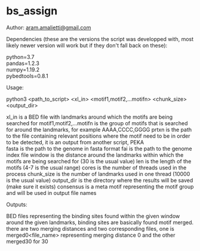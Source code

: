 # bs_assign
Author: aram.amalietti@gmail.com


Dependencies (these are the versions the script was developped with, most likely newer version will work but if they don't fall back on these):

python=3.7  
pandas=1.2.3  
numpy=1.19.2  
pybedtools=0.8.1  

Usage:  
  
  python3 <path_to_script> <xl_in> <motif1,motif2,...motifn> <prtxn> <fasta> <fai> <window> <len> <cores> <chunk_size> <output_dir> <consensus>  
  
  xl_in is a BED file with landmarks around which the motifs are being searched for
  motif1,motif2,...motifn is the group of motifs that is searched for around the landmarks, for example AAAA,CCCC,GGGG
  prtxn is the path to the file containing relevant positions where the motif need to be in order to be detected, it is an output from another script, PEKA  
  fasta is the path to the genome in fasta format
  fai is the path to the genome index file
  window is the distance around the landmarks within which the motifs are being searched for (30 is the usual value)
  len is the length of the motifs (4-7 is the usual range)
  cores is the number of threads used in the process
  chunk_size is the number of landmarks used in one thread (10000 is the usual value)
  output_dir is the directory where the results will be saved (make sure it exists)
  consensus is a meta motif representing the motif group and will be used in output file names  
  
Outputs:

 BED files representing the binding sites found within the given window around the given landmarks, binding sites are basically found motif merged.  
 there are two merging distances and two corresponding files, one is merged0<file_name> representing merging distance 0 and the other merged30 for 30
  
  
  
  

